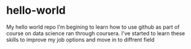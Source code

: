 # hello-world
My hello world repo
I'm begining to learn how to use github as part of course on data science ran through coursera. 
I've started to learn these skills to improve my job options and move in to diffrent field

